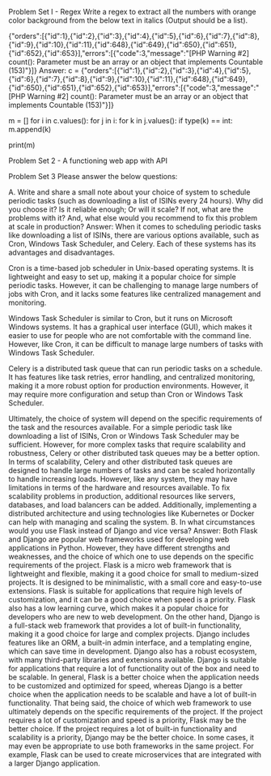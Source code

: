 Problem Set I - Regex
Write a regex to extract all the numbers with orange color background from the below text in italics (Output should be a list).


{"orders":[{"id":1},{"id":2},{"id":3},{"id":4},{"id":5},{"id":6},{"id":7},{"id":8},{"id":9},{"id":10},{"id":11},{"id":648},{"id":649},{"id":650},{"id":651},{"id":652},{"id":653}],"errors":[{"code":3,"message":"[PHP Warning #2] count(): Parameter must be an array or an object that implements Countable (153)"}]}
Answer:
c = {"orders":[{"id":1},{"id":2},{"id":3},{"id":4},{"id":5},{"id":6},{"id":7},{"id":8},{"id":9},{"id":10},{"id":11},{"id":648},{"id":649},{"id":650},{"id":651},{"id":652},{"id":653}],"errors":[{"code":3,"message":"[PHP Warning #2] count(): Parameter must be an array or an object that implements Countable (153)"}]}

m = []
for i in c.values():
    for j in i:
      for k in j.values():
          if type(k) == int:
             m.append(k)

print(m)

Problem Set 2 - A functioning web app with API

Problem Set 3
Please answer the below questions:

A. Write and share a small note about your choice of system to schedule periodic tasks (such as downloading a list of ISINs every 24 hours). Why did you choose it? Is it reliable enough; Or will it scale? If not, what are the problems with it? And, what else would you recommend to fix this problem at scale in production?
Answer:
When it comes to scheduling periodic tasks like downloading a list of ISINs, there are various options available,
such as Cron, Windows Task Scheduler, and Celery. Each of these systems has its advantages and disadvantages.

Cron is a time-based job scheduler in Unix-based operating systems. It is lightweight and easy to set up, making
it a popular choice for simple periodic tasks. However, it can be challenging to manage large numbers of jobs
with Cron, and it lacks some features like centralized management and monitoring.

Windows Task Scheduler is similar to Cron, but it runs on Microsoft Windows systems.
It has a graphical user interface (GUI), which makes it easier to use for people who are not comfortable with
the command line. However, like Cron, it can be difficult to manage large numbers of tasks with Windows Task
Scheduler.

Celery is a distributed task queue that can run periodic tasks on a schedule.
It has features like task retries, error handling, and centralized monitoring, making it a more robust option
for production environments. However, it may require more configuration and setup than Cron or Windows Task
Scheduler.

Ultimately, the choice of system will depend on the specific requirements of the task and the resources available.
For a simple periodic task like downloading a list of ISINs, Cron or Windows Task Scheduler may be sufficient.
However, for more complex tasks that require scalability and robustness, Celery or other distributed task queues
may be a better option.
In terms of scalability, Celery and other distributed task queues are designed to handle large numbers of
tasks and can be scaled horizontally to handle increasing loads. However, like any system, they may have
limitations in terms of the hardware and resources available.
To fix scalability problems in production, additional resources like servers, databases, and load balancers
can be added. Additionally, implementing a distributed architecture and using technologies like Kubernetes or
Docker can help with managing and scaling the system.
B. In what circumstances would you use Flask instead of Django and vice versa? 
Answer:
Both Flask and Django are popular web frameworks used for developing web applications in Python.
However, they have different strengths and weaknesses, and the choice of which one to use depends on the
specific requirements of the project.
Flask is a micro web framework that is lightweight and flexible, making it a good choice for small to
medium-sized projects. It is designed to be minimalistic, with a small core and easy-to-use extensions.
Flask is suitable for applications that require high levels of customization, and it can be a good choice
when speed is a priority. Flask also has a low learning curve, which makes it a popular choice for developers
who are new to web development.
On the other hand, Django is a full-stack web framework that provides a lot of built-in functionality,
making it a good choice for large and complex projects. Django includes features like an ORM, a built-in admin
interface, and a templating engine, which can save time in development. Django also has a robust ecosystem, with
many third-party libraries and extensions available. Django is suitable for applications that require a lot of
functionality out of the box and need to be scalable.
In general, Flask is a better choice when the application needs to be customized and optimized for speed,
whereas Django is a better choice when the application needs to be scalable and have a lot of built-in
functionality.
That being said, the choice of which web framework to use ultimately depends on the specific requirements of
the project. If the project requires a lot of customization and speed is a priority, Flask may be the better
choice. If the project requires a lot of built-in functionality and scalability is a priority, Django may be
the better choice.
In some cases, it may even be appropriate to use both frameworks in the same project. For example, Flask can be
used to create microservices that are integrated with a larger Django application.
